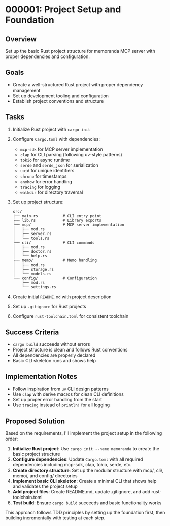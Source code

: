 # 000001: Project Setup and Foundation

## Overview
Set up the basic Rust project structure for memoranda MCP server with proper dependencies and configuration.

## Goals
- Create a well-structured Rust project with proper dependency management
- Set up development tooling and configuration
- Establish project conventions and structure

## Tasks
1. Initialize Rust project with `cargo init`
2. Configure `Cargo.toml` with dependencies:
   - `mcp-sdk` for MCP server implementation
   - `clap` for CLI parsing (following uv-style patterns)
   - `tokio` for async runtime
   - `serde` and `serde_json` for serialization
   - `uuid` for unique identifiers
   - `chrono` for timestamps
   - `anyhow` for error handling
   - `tracing` for logging
   - `walkdir` for directory traversal

3. Set up project structure:
   ```
   src/
   ├── main.rs           # CLI entry point
   ├── lib.rs            # Library exports
   ├── mcp/              # MCP server implementation
   │   ├── mod.rs
   │   ├── server.rs
   │   └── tools.rs
   ├── cli/              # CLI commands
   │   ├── mod.rs
   │   ├── doctor.rs
   │   └── help.rs
   ├── memo/             # Memo handling
   │   ├── mod.rs
   │   ├── storage.rs
   │   └── models.rs
   └── config/           # Configuration
       ├── mod.rs
       └── settings.rs
   ```

4. Create initial `README.md` with project description
5. Set up `.gitignore` for Rust projects
6. Configure `rust-toolchain.toml` for consistent toolchain

## Success Criteria
- `cargo build` succeeds without errors
- Project structure is clean and follows Rust conventions
- All dependencies are properly declared
- Basic CLI skeleton runs and shows help

## Implementation Notes
- Follow inspiration from `uv` CLI design patterns
- Use `clap` with derive macros for clean CLI definitions
- Set up proper error handling from the start
- Use `tracing` instead of `println!` for all logging

## Proposed Solution

Based on the requirements, I'll implement the project setup in the following order:

1. **Initialize Rust project**: Use `cargo init --name memoranda` to create the basic project structure
2. **Configure dependencies**: Update `Cargo.toml` with all required dependencies including mcp-sdk, clap, tokio, serde, etc.
3. **Create directory structure**: Set up the modular structure with mcp/, cli/, memo/, and config/ directories
4. **Implement basic CLI skeleton**: Create a minimal CLI that shows help and validates the project setup
5. **Add project files**: Create README.md, update .gitignore, and add rust-toolchain.toml
6. **Test build**: Ensure `cargo build` succeeds and basic functionality works

This approach follows TDD principles by setting up the foundation first, then building incrementally with testing at each step.